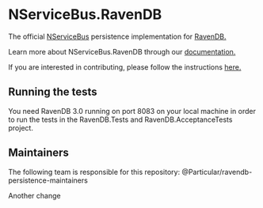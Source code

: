 # NServiceBus.RavenDB

The official [NServiceBus](https://github.com/Particular/NServiceBus) persistence implementation for [RavenDB.](https://ravendb.net/)

Learn more about NServiceBus.RavenDB through our [documentation.](http://docs.particular.net/nservicebus/ravendb/)

If you are interested in contributing, please follow the instructions [here.](https://github.com/Particular/NServiceBus/blob/develop/CONTRIBUTING.md)

## Running the tests

You need RavenDB 3.0 running on port 8083 on your local machine in order to run the tests in the RavenDB.Tests and RavenDB.AcceptanceTests project.

## Maintainers
The following team is responsible for this repository: @Particular/ravendb-persistence-maintainers

Another change
